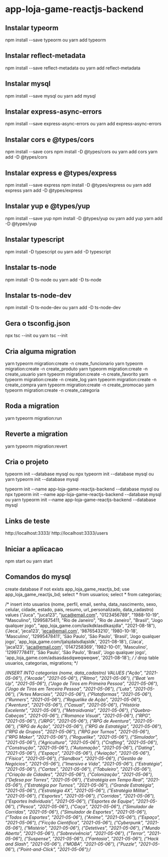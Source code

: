 # app-loja-game-reactjs-backend
## Instalar typeorm
  npm install --save typeorm
  ou
  yarn add typeorm

## Instalar reflect-metadata
  npm install --save reflect-metadata
  ou
  yarn add reflect-metadata

## Instalar mysql
  npm install --save mysql
  ou
  yarn add mysql

## Instalar express-async-errors
  npm install --save express-async-errors
  ou
  yarn add express-async-errors

## Instalar cors e @types/cors
  npm install --save cors
  npm install -D @types/cors
  ou
  yarn add cors
  yarn add -D @types/cors

## Instalar express e @types/express
  npm install --save express
  npm install -D @types/express
  ou
  yarn add express
  yarn add -D @types/express

## Instalar yup e @types/yup
  npm install --save yup
  npm install -D @types/yup
  ou
  yarn add yup
  yarn add -D @types/yup

## Instalar typescript
  npm install -D typescript
  ou
  yarn add -D typescript

## Instalar ts-node
  npm install -D ts-node
  ou
  yarn add -D ts-node

## Instalar ts-node-dev
  npm install -D ts-node-dev
  ou
  yarn add -D ts-node-dev

## Gera o tsconfig.json
  npx tsc --init ou yarn tsc --init 

## Cria alguma migration
  yarn typeorm migration:create -n create_funcionario
  yarn typeorm migration:create -n create_produto
  yarn typeorm migration:create -n create_usuario
  yarn typeorm migration:create -n create_favorito
  yarn typeorm migration:create -n create_log
  yarn typeorm migration:create -n create_compra
  yarn typeorm migration:create -n create_promocao
  yarn typeorm migration:create -n create_categoria

## Roda a migration
  yarn typeorm migration:run
## Reverte a migration
  yarn typeorm migration:revert

## Cria o projeto
  typeorm init --database mysql
  ou
  npx typeorm init --database mysql
  ou
  yarn typeorm init --database mysql

  typeorm init --name app-loja-game-reactjs-backend --database mysql
  ou
  npx typeorm init --name app-loja-game-reactjs-backend --database mysql
  ou
  yarn typeorm init --name app-loja-game-reactjs-backend --database mysql

## Links de teste
  http://localhost:3333/
  http://localhost:3333/users

## Iniciar a aplicacao
  npm start ou yarn start

## Comandos do mysql
  create database if not exists app_loja_game_reactjs_bd;
use app_loja_game_reactjs_bd;
select * from usuarios;
select * from categorias;

/* insert into usuarios (nome, perfil, email, senha, data_nascimento, sexo, celular,
cidade, estado, pais, resumo, url_personalizado, data_cadastro) values
("Juca", "juca123", "juca@email.com", "0123456789", "1988-10-19", "Masculino", 12995875411, "Rio de Janeiro",
"Rio de Janeiro", "Brasil", "Jogo qualquer jogo", "app_loja_game.com/laslkdklasdlkasjdla", "2021-08-18"),
('Jeca', 'jeca123', 'jeca@email.com', '9876543210', '1980-10-18', 'Masculino', '12995478411', 'São Paulo', 'São Paulo',
'Brasil', 'Jogo qualquer jogo', 'app_loja_game.com/ljalsjdalsdlajsldk', '2021-08-18'),
('Jaca', 'jaca123', 'jaca@email.com', '0147258369', '1982-10-01', 'Masculino', '12997778411', 'São Paulo', 'São Paulo',
'Brasil', 'Jogo qualquer jogo', 'app_loja_game.com/adsasdasdqweqweqwe', '2021-08-18'); */
/* drop table usuarios, categorias, migrations; */

/*INSERT INTO categorias (nome, data_cadastro) VALUES
  ("Ação", "2021-05-06"),
  ("Arcade", "2021-05-06"),
  ("Ritmo", "2021-05-06"),
  ("Beat 'em Up", "2021-05-06"),
  ("Jogo de Tiros em Primeira Pessoa", "2021-05-06"),
  ("Jogo de Tiros em Terceira Pessoa", "2021-05-06"),
  ("Luta", "2021-05-06"),
  ("Artes Marciais", "2021-05-06"),
  ("Plataformas", "2021-05-06"),
  ("Runners", "2021-05-06"),
  ("Roguelike de Ação", "2021-05-06"),
  ("Aventura", "2021-05-06"),
  ("Casual", "2021-05-06"),
  ("História Excelente", "2021-05-06"),
  ("Metroidvania", "2021-05-06"),
  ("Quebra-Cabeças", "2021-05-06"),
  ("Romance Visual", "2021-05-06"),
  ("RPG", "2021-05-06"),
  ("JRPG", "2021-05-06"),
  ("RPG de Aventura", "2021-05-06"),
  ("RPG de Ação", "2021-05-06"),
  ("RPG de Estratégia", "2021-05-06"),
  ("RPG de Grupos", "2021-05-06"),
  ("RPG por Turnos", "2021-05-06"),
  ("RPG Maker", "2021-05-06"),
  ("Roguelike", "2021-05-06"),
  ("Simulador", "2021-05-06"),
  ("Agricultura", "2021-05-06"),
  ("Crafting", "2021-05-06"),
  ("Construção", "2021-05-06"),
  ("Automação", "2021-05-06"),
  ("Dating", "2021-05-06"),
  ("Espaço", "2021-05-06"),
  ("Aviação", "2021-05-06"),
  ("Física", "2021-05-06"),
  ("Sandbox", "2021-05-06"),
  ("Gestão de Negócios", "2021-05-06"),
  ("Imersivo e Vida", "2021-05-06"),
  ("Estratégia", "2021-05-06"),
  ("Cartas", "2021-05-06"),
  ("Tabuleiro", "2021-05-06"),
  ("Criação de Cidades", "2021-05-06"),
  ("Colonização", "2021-05-06"),
  ("Defesa por Torres", "2021-05-06"),
  ("Estratégia em Tempo Real", "2021-05-06"),
  ("Estratégia por Turnos", "2021-05-06"),
  ("Grande Estratégia", "2021-05-06"),
  ("Estratégia 4X", "2021-05-06"),
  ("Estratégia Militar", "2021-05-06"),
  ("Esportes", "2021-05-06"),
  ("Corridas", "2021-05-06"),
  ("Esportes Individuais", "2021-05-06"),
  ("Esportes de Equipe", "2021-05-06"),
  ("Pesca", "2021-05-06"),
  ("Caça", "2021-05-06"),
  ("Simulador de Corridas", "2021-05-06"),
  ("Simulador de Esportes", "2021-05-06"),
  ("Todos os Esportes", "2021-05-06"),
  ("Anime", "2021-05-06"),
  ("Espaço", "2021-05-06"),
  ("Ficção Científica", "2021-05-06"),
  ("Cyberpunk", "2021-05-06"),
  ("Mistério", "2021-05-06"),
  ("Detetives", "2021-05-06"),
  ("Mundo Aberto", "2021-05-06"),
  ("Sobrevivência", "2021-05-06"),
  ("Terror", "2021-05-06"),
  ("Suspense", "2021-05-06"),
  ("Fantasia", "2021-05-06"),
  ("Hack and Slash", "2021-05-06"),
  ("MOBA", "2021-05-06"),
  ("Puzzle", "2021-05-06"),
  ("Point-and-Click", "2021-05-06");*/
